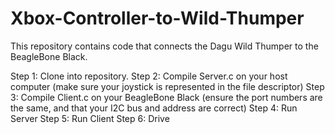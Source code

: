 Xbox-Controller-to-Wild-Thumper
===============================

This repository contains code that connects the Dagu Wild Thumper to the BeagleBone Black.

Step 1: Clone into repository.
Step 2: Compile Server.c on your host computer (make sure your joystick is represented in the file descriptor)
Step 3: Compile Client.c on your BeagleBone Black (ensure the port numbers are the same, and that your I2C bus and address are correct)
Step 4: Run Server
Step 5: Run Client
Step 6: Drive

